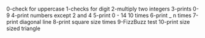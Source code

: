 0-check for uppercase
1-checks for digit
2-multiply two integers
3-prints 0-9
4-print numbers except 2 and 4
5-print 0 - 14 10 times
6-print _ n times
7-print diagonal line
8-print square size times
9-FizzBuzz test
10-print size sized triangle
